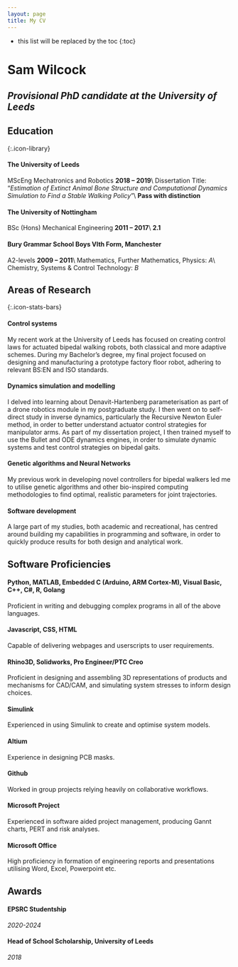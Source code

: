 ```yaml
---
layout: page
title: My CV
---
```


* this list will be replaced by the toc
{:toc}

<h1>Sam Wilcock</h1>
<h2><i>Provisional PhD candidate at the University of Leeds</i></h2>


## Education
{:.icon-library}

#### The University of Leeds
MScEng Mechatronics and Robotics        **2018 – 2019**\\
Dissertation Title: “*Estimation of Extinct Animal Bone Structure and
Computational Dynamics Simulation to Find a Stable Walking Policy*”\\
**Pass with distinction**


#### The University of Nottingham
BSc (Hons) Mechanical Engineering       **2011 – 2017**\\
**2.1** 


#### Bury Grammar School Boys VIth Form, Manchester
A2-levels        **2009 – 2011**\\
Mathematics, Further Mathematics, Physics: *A*\\
Chemistry, Systems & Control Technology: *B*


## Areas of Research
{:.icon-stats-bars}
#### Control systems
My recent work at the University of Leeds has focused on creating control laws for actuated bipedal walking robots, both classical and more adaptive schemes. During my Bachelor’s degree, my final project focused on designing and manufacturing a prototype factory floor robot, adhering to relevant BS:EN and ISO standards.

#### Dynamics simulation and modelling
I delved into learning about Denavit-Hartenberg parameterisation as part of a drone robotics module in my postgraduate study. I then went on to self-direct study in inverse dynamics, particularly the Recursive Newton Euler method, in order to better understand actuator control strategies for manipulator arms. As part of my dissertation project, I then trained myself to use the Bullet and ODE dynamics engines, in order to simulate dynamic systems and test control strategies on bipedal gaits.


#### Genetic algorithms and Neural Networks
My previous work in developing novel controllers for bipedal walkers led me to utilise genetic algorithms and other bio-inspired computing methodologies to find optimal,
realistic parameters for joint trajectories.


#### Software development
A large part of my studies, both academic and recreational, has centred around building my capabilities in programming and software, in order to quickly produce results for both design and analytical work.


## Software Proficiencies
#### Python, MATLAB, Embedded C (Arduino, ARM Cortex-M), Visual Basic, C++, C#, R, Golang
Proficient in writing and debugging complex programs in all of the above languages.

#### Javascript, CSS, HTML
Capable of delivering webpages and userscripts to user requirements.

#### Rhino3D, Solidworks, Pro Engineer/PTC Creo
Proficient in designing and assembling 3D representations of products and mechanisms for CAD/CAM, and simulating system stresses to inform design choices.

#### Simulink
Experienced in using Simulink to create and optimise system models.

#### Altium
Experience in designing PCB masks.

#### Github
Worked in group projects relying heavily on collaborative workflows.

#### Microsoft Project
Experienced in software aided project management, producing Gannt charts, PERT and risk analyses.

#### Microsoft Office
High proficiency in formation of engineering reports and presentations utilising Word, Excel, Powerpoint etc.


## Awards
#### EPSRC Studentship
*2020-2024*

#### Head of School Scholarship, University of Leeds
*2018*
